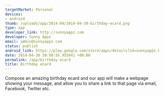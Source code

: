```yaml
--- 
targetMarket: Personal
devices: 
- android
thumb: /uploads/app/2014-04/2014-04-30-birthday-ecard.png
type: app
developer_link: http://sunnyappz.com
developer: Sunny Appz
email: admin@sunnyappz.com
status: publish
android_link: https://play.google.com/store/apps/details?id=sunnyappz.birthdayecards
date: 2014-04-30 20:50:55.955841 +00:00
permalink: /app/birthday-ecard
title: Birthday eCard
---
```


Compose an amazing birthday ecard and our app will make a webpage showing your message, and allow you to share a link to that page via email, Facebook, Twitter etc.
